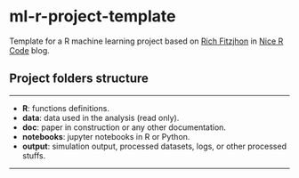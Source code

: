 # ml-r-project-template
Template for a R machine learning project based on [Rich Fitzjhon](https://nicercode.github.io/about#Team) in [Nice R Code](https://nicercode.github.io/blog/2013-04-05-projects/) blog.

## Project folders structure
----------------------------

* **R**: functions definitions.
* **data**: data used in the analysis (read only).
* **doc**: paper in construction or any other documentation. 
* **notebooks**: jupyter notebooks in R or Python.
* **output**: simulation output, processed datasets, logs, or other processed stuffs.
----------------------------

